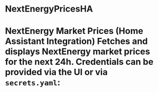 # NextEnergyPricesHA
# NextEnergy Market Prices (Home Assistant Integration)  Fetches and displays NextEnergy market prices for the next 24h.   **Credentials** can be provided via the UI or via `secrets.yaml`:
